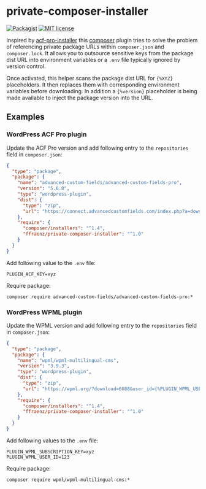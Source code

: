 
# private-composer-installer

[![Packagist](https://img.shields.io/packagist/v/ffraenz/private-composer-installer.svg?maxAge=3600)](https://packagist.org/packages/ffraenz/private-composer-installer)
[![MIT license](https://img.shields.io/badge/license-MIT-blue.svg)](LICENSE.md)

Inspired by [acf-pro-installer](https://github.com/PhilippBaschke/acf-pro-installer) this [composer](https://getcomposer.org/) plugin tries to solve the problem of referencing private package URLs within `composer.json` and `composer.lock`. It allows you to outsource sensitive keys from the package dist URL into environment variables or a `.env` file typically ignored by version control.

Once activated, this helper scans the package dist URL for `{%XYZ}` placeholders. It then replaces them with corresponding environment variables before downloading. In addition a `{%version}` placeholder is being made available to inject the package version into the URL.

## Examples

### WordPress ACF Pro plugin

Update the ACF Pro version and add following entry to the `repositories` field in `composer.json`:

```json
{
  "type": "package",
  "package": {
    "name": "advanced-custom-fields/advanced-custom-fields-pro",
    "version": "5.6.8",
    "type": "wordpress-plugin",
    "dist": {
      "type": "zip",
      "url": "https://connect.advancedcustomfields.com/index.php?a=download&p=pro&k={%PLUGIN_ACF_KEY}&t={%version}"
    },
    "require": {
      "composer/installers": "^1.4",
      "ffraenz/private-composer-installer": "^1.0"
    }
  }
}
```

Add following value to the `.env` file:

```
PLUGIN_ACF_KEY=xyz
```

Require package:

```
composer require advanced-custom-fields/advanced-custom-fields-pro:*
```

### WordPress WPML plugin

Update the WPML version and add following entry to the `repositories` field in `composer.json`:

```json
{
  "type": "package",
  "package": {
    "name": "wpml/wpml-multilingual-cms",
    "version": "3.9.3",
    "type": "wordpress-plugin",
    "dist": {
      "type": "zip",
      "url": "https://wpml.org/?download=6088&user_id={%PLUGIN_WPML_USER_ID}&subscription_key={%PLUGIN_WPML_SUBSCRIPTION_KEY}&version={%version}"
    },
    "require": {
      "composer/installers": "^1.4",
      "ffraenz/private-composer-installer": "^1.0"
    }
  }
}
```

Add following values to the `.env` file:

```
PLUGIN_WPML_SUBSCRIPTION_KEY=xyz
PLUGIN_WPML_USER_ID=123
```

Require package:

```
composer require wpml/wpml-multilingual-cms:*
```
